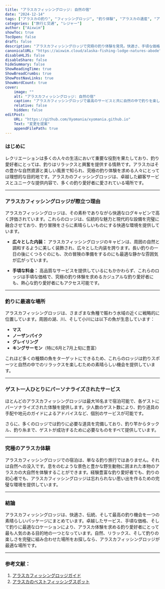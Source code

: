 ```yaml
---
title: "アラスカフィッシングロッジ: 自然の宿"
date: "2024-12-14"
tags: ["アラスカの釣り", "フィッシングロッジ", "釣り体験", "アラスカの遺産", "アウトドアレクリエーション"]
categories: ["旅行と交通", "レジャー"]
author: ["Aixwim"]
showToc: true
TocOpen: false
draft: false
description: "アラスカフィッシングロッジで究極の釣り体験を発見。快適さ、手頃な価格、豊富な魚種が一堂に会する場所です。"
canonicalURL: "https://aixwim.cloud/alaska-fishing-lodge-natures-abode"
disableHLJS: false
disableShare: false
hideSummary: false
ShowReadingTime: true
ShowBreadCrumbs: true
ShowPostNavLinks: true
ShowWordCount: true
cover:
    image: ""
    alt: "アラスカフィッシングロッジ: 自然の宿"
    caption: "アラスカフィッシングロッジで最高のサービスと共に自然の中で釣りを楽しむ"
    relative: false
    hidden: false
editPost:
    URL: "https://github.com/Xyomania/xyomania.github.io"
    Text: "変更を提案"
    appendFilePath: true
---
```


### はじめに

レクリエーションは多くの人々の生活において重要な役割を果たしており、釣り愛好者にとっては、釣りはリラックスと興奮を提供する情熱です。アラスカはその豊かな自然資源と美しい風景で知られ、究極の釣り体験を求める人々にとっては理想的な目的地です。アラスカのフィッシングロッジは、卓越した顧客サービスとユニークな提供内容で、多くの釣り愛好者に愛されている場所です。

---

### アラスカフィッシングロッジが際立つ理由

アラスカフィッシングロッジは、その素朴でありながら快適なログキャビンで高く評価されています。これらのロッジは、伝統的な魅力と現代的な設備を完璧に融合させており、釣り冒険をさらに素晴らしいものにする快適な環境を提供しています。

- **広々とした内装：** アラスカフィッシングロッジのキャビンは、周囲の自然と調和するように美しく装飾され、広々とした内装を誇ります。長い釣りの一日の後にくつろぐのにも、次の冒険の準備をするのにも最適な静かな雰囲気が広がっています。

- **手頃な料金：** 高品質なサービスを提供しているにもかかわらず、これらのロッジは手頃な価格で、究極の釣り体験を求めるカジュアルな釣り愛好者にも、熱心な釣り愛好者にもアクセス可能です。

---

### 釣りに最適な場所

アラスカフィッシングロッジは、さまざまな魚種で賑わう水域の近くに戦略的に位置しています。周囲の湖、川、そして小川には以下の魚が生息しています：

- **マス**
- **ノーザンパイク**
- **グレイリング**
- **キングサーモン**（特に6月と7月上旬に豊富）

これほど多くの種類の魚をターゲットにできるため、これらのロッジは釣りスポーツと自然の中でのリラックスを楽しむための素晴らしい機会を提供しています。

---

### ゲスト一人ひとりにパーソナライズされたサービス

ほとんどのアラスカフィッシングロッジは最大16名まで宿泊可能で、各ゲストにパーソナライズされた体験を提供します。少人数のゲスト数により、釣り道具の手配や地元のガイドによるアドバイスなど、個別のサービスが可能です。

さらに、多くのロッジでは釣りに必要な道具を完備しており、釣り竿からタックル、釣り糸まで、ゲストが成功するために必要なものをすべて提供しています。

---

### 究極のアラスカ体験

アラスカフィッシングロッジでの宿泊は、単なる釣り旅行ではありません。それは自然への没入です。息をのむような景色と豊かな野生動物に囲まれた本物のアラスカの大自然を体験することができます。経験豊富な釣り愛好者でも、釣りの初心者でも、アラスカフィッシングロッジは忘れられない思い出を作るための完璧な環境を提供しています。

---

### 結論

アラスカフィッシングロッジは、快適さ、伝統、そして最高の釣り機会を一つの素晴らしいパッケージにまとめています。卓越したサービス、手頃な価格、そして釣りに最適なロケーションにより、アラスカ体験を求める釣り愛好者にとって最も人気のある目的地の一つとなっています。自然、リラックス、そして釣りの楽しさを完璧に組み合わせた場所をお探しなら、アラスカフィッシングロッジが最適な場所です。

---

### 参考文献：
1. [アラスカフィッシングロッジガイド](https://www.travelalaska.com)
2. [アラスカのベストフィッシングスポット](https://www.alaska.org/fishing)
